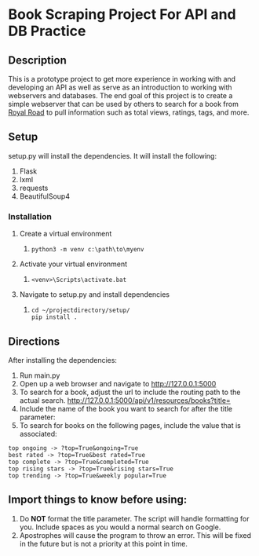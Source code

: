 # Book Scraping Project For API and DB Practice

## Description

This is a prototype project to get more experience in working with and developing
an API as well as serve as an introduction to working with webservers and databases. 
The end goal of this project is to create a simple webserver that can be used by others
to search for a book from [Royal Road](https://www.royalroad.com) to pull information such as total 
views, ratings, tags, and more.

## Setup

setup.py will install the dependencies. It will install the following:
1. Flask
2. lxml
3. requests
4. BeautifulSoup4

### Installation

1. Create a virtual environment 
   1. ```commandline
      python3 -m venv c:\path\to\myenv
      ```
      
2. Activate your virtual environment
   1. ```text
      <venv>\Scripts\activate.bat 
      ```

3. Navigate to setup.py and install dependencies
   1. ```commandline
      cd ~/projectdirectory/setup/
      pip install .
      ```

## Directions

After installing the dependencies:
1. Run main.py
2. Open up a web browser and navigate to http://127.0.0.1:5000 
3. To search for a book, adjust the url to include the routing path to the actual
search. http://127.0.0.1:5000/api/v1/resources/books?title=
4. Include the name of the book you want to search for after the title parameter:
5. To search for books on the following pages, include the value that is associated:
```text
top ongoing -> ?top=True&ongoing=True
best rated -> ?top=True&best rated=True
top complete -> ?top=True&completed=True
top rising stars -> ?top=True&rising stars=True
top trending -> ?top=True&weekly popular=True
```


## Import things to know before using:
1. Do **NOT** format the title parameter. The script will handle formatting for you.
Include spaces as you would a normal search on Google.
2. Apostrophes will cause the program to throw an error. This will be fixed in the
future but is not a priority at this point in time.
